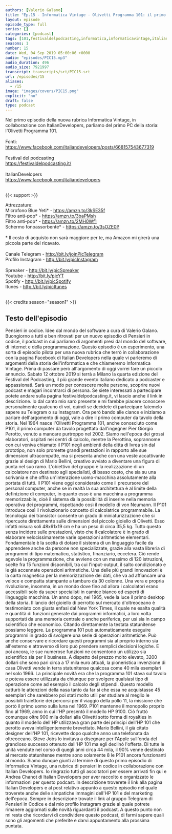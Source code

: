 ```yaml
---
authors: [Valerio Galano]
title: "Ep.15 - Informatica Vintage - Olivetti Programma 101: il primo computer da tavolo"
layout: episode
episode_type: full
series: []
categories: [podcast]
tags: [101,festivaldelpodcasting,informatica,informaticavintage,italiandevelopers,olivetti,p101,pensieriincodice,perotto,programma,programmazione,vintage]
seasons: 1
number: 15
date: Wed, 04 Sep 2019 05:00:06 +0000
audio: "episodes/PIC15.mp3"
audio_duration: 496
audio_size: 7921997
transcript: transcripts/srt/PIC15.srt
url: /episodes/15
aliases: 
  - /15
image: "images/covers/PIC15.png"
explicit: "no"
draft: false
type: podcast
---
```

Nel primo episodio della nuova rubrica Informatica Vintage, in collaborazione con ItalianDevelopers, parliamo del primo PC della storia: l'Olivetti Programma 101.<br /><br />Fonti:<br /><a href="https://www.facebook.com/italiandevelopers/posts/668157543677319" rel="noopener">https://www.facebook.com/italiandevelopers/posts/668157543677319</a> <br /><br />Festival del podcasting<br /><a href="https://festivaldelpodcasting.it/" rel="noopener">https://festivaldelpodcasting.it/</a> <br /><br />ItalianDevelopers<br /><a href="https://www.facebook.com/italiandevelopers" rel="noopener">https://www.facebook.com/italiandevelopers</a> <br /><br />

{{< support >}}

Attrezzature:<br />Microfono Blue Yeti* - <a href="https://amzn.to/3kSE35f" rel="noopener">https://amzn.to/3kSE35f</a>  <br />Filtro anti-pop* - <a href="https://amzn.to/3baPMsh" rel="noopener">https://amzn.to/3baPMsh</a>  <br />Filtro anti-pop* - <a href="https://amzn.to/2MH0Wf1" rel="noopener">https://amzn.to/2MH0Wf1</a>  <br />Schermo fonoassorbente* - <a href="https://amzn.to/3sOZE0P" rel="noopener">https://amzn.to/3sOZE0P</a>  <br /><br />* Il costo di acquisto non sarà maggiore per te, ma Amazon mi girerà una piccola parte del ricavato. <br /><br />Canale Telegram - <a href="http://bit.ly/joinPicTelegram" rel="noopener">http://bit.ly/joinPicTelegram</a> <br />Profilo Instagram - <a href="http://bit.ly/picInstagram" rel="noopener">http://bit.ly/picInstagram</a> <br /><br />Spreaker - <a href="http://bit.ly/picSpreaker" rel="noopener">http://bit.ly/picSpreaker</a> <br />Youtube - <a href="http://bit.ly/picYT" rel="noopener">http://bit.ly/picYT</a> <br />Spotify - <a href="http://bit.ly/picSpotify" rel="noopener">http://bit.ly/picSpotify</a> <br />Itunes - <a href="http://bit.ly/picItunes" rel="noopener">http://bit.ly/picItunes</a> <br /><br />

{{< credits season="season1" >}}

<!-- more -->

## Testo dell'episodio

Pensieri in codice. Idee dal mondo del software a cura di Valerio Galano.
Buongiorno a tutti e ben ritrovati per un nuovo episodio di Pensieri in codice, il podcast
in cui parliamo di argomenti presi dal mondo del software, di internet e della programmazione.
Questo episodio è un esperimento, una sorta di episodio pilota per una nuova rubrica che
terrò in collaborazione con la pagina Facebook di Italian Developers nella quale vi parleremo
di argomenti della storia dell'informatica e che chiameremo Informatica Vintage.
Prima di passare però all'argomento di oggi vorrei fare un piccolo annuncio. Sabato 12
ottobre 2019 si terrà a Milano la quarta edizione del Festival del Podcasting,
il più grande evento italiano dedicato a podcaster e appassionati. Sarà un modo per
conoscere molte persone, scoprire nuovi podcast e magari incontrarci di persona.
Se siete interessati a partecipare potete andare sulla pagina festivaldelpodcasting.it,
vi lascio anche il link in descrizione. Io dal canto mio sarò presente e mi farebbe
piacere conoscere personalmente qualcuno di voi, quindi se decidete di partecipare fatemelo
sapere su Telegram o su Instagram. Ora però bando alle ciance e iniziamo a
parlare dell'argomento di oggi, vale a dire il primo computer da tavolo della storia.
Nel 1964 nasce l'Olivetti Programma 101, anche conosciuto come P101, il primo computer da tavolo
progettato dall'ingegner Pier Giorgio Perotto, venuto a mancare purtroppo nel 2002. Siamo
nell'epoca dei grossi elaboratori, ospitati nei centri di calcolo, mentre la Perottina,
soprannome con cui veniva chiamato il P101 negli ambienti della ditta di Ivrea sin dal
prototipo, non solo promette grandi prestazioni in rapporto alle sue dimensioni ultracompatte,
ma si presenta anche con una veste accattivante grazie al design di Mario Bellini, creativo
avviato a diventare una figura di punta nel suo ramo. L'obiettivo del gruppo è la realizzazione
di un calcolatore non destinato agli specialisti, di basso costo, che sia su una scrivania e che
offra un'interazione uomo-macchina assolutamente alla portata di tutti. Il P101 viene oggi
considerato come il precursore del personal computer, anche se in realtà la sua architettura
è al limite della definizione di computer, in quanto esso è una macchina a programma
memorizzabile, cioè il sistema dà la possibilità di inserire nella memoria operativa dei programmi,
rispettando così il modello di von Neumann. Il P101 introduce così il rivoluzionario
concetto di calcolatrice programmabile. La tecnologia dei transistor consente un grado
di miniaturizzazione che si ripercuote direttamente sulle dimensioni del piccolo gioiello di
Olivetti. Esso infatti misura soli 48x61x19 cm e ha un peso di circa 35,5 kg. Tutto questo
senza incidere sulle prestazioni, visto che il calcolatore è in grado di elaborare velocissimamente
varie operazioni aritmetiche elementari. Fondamentale è la scelta di dotare il sistema
di un linguaggio facile da apprendere anche da persone non specializzate, grazie alla
vasta libreria di programmi di tipo matematico, statistico, finanziario, eccetera. Ciò rende
agevole la programmazione, che avviene con un massimo di 120 istruzioni, scelte fra 15
funzioni disponibili, tra cui l'input-output, il salto condizionato e le già accennate
operazioni aritmetiche. Una delle più grandi innovazioni è la carta magnetica per la
memorizzazione dei dati, che va ad affiancare una veloce e compatta stampante a tamburo
da 30 colonne. Una vera e propria rivoluzione, insomma, in un mondo dove fino ad allora i
calcolatori erano accessibili solo da super specialisti in camice bianco ed esperti di
linguaggio macchina. Un anno dopo, nel 1965, vede la luce il primo desktop della storia.
Il lancio del gioiello di perrotto sul mercato d'oltreoceano è testimoniato con giusta enfasi
dal New York Times, il quale ne esalta qualità e quantità di funzioni generate dai programmi
informatici, a loro volta supportati da una memoria centrale o anche periferica, per usi
sia in campo scientifico che economico. Citando direttamente la testata statunitense possiamo
leggere. La programma 101 può automaticamente eseguire programmi in grado di svolgere una
serie di operazioni aritmetiche. Può anche conservare e ricordare questi programmi sia
al proprio interno sia all'esterno e attraverso di loro può prendere semplici decisioni logiche.
E poi ancora, le sue numerose funzioni ne consentono un utilizzo sia scientifico sia
per il business. A dispetto del prezzo molto elevato, 3200 dollari che sono pari circa a 17
mila euro attuali, la pioneristica invenzione di casa Olivetti vende in terra statunitense
qualcosa come 40 mila esemplari nel solo 1966. La principale novità era che la programma 101
stava sul tavolo e poteva essere utilizzata da chiunque per svolgere qualsiasi tipo di operazione
come ad esempio il calcolo degli stipendi. Questo modello catturò le attenzioni della
nasa tanto da far sì che essa ne acquistasse 45 esemplari che sarebbero poi stati molto utili
per studiare al meglio le possibili traiettorie dei percorsi per il viaggio della pollo 11,
la missione che portò il primo uomo sulla luna nel 1969. P101 mantenne il monopolio proprio fino
al 1969, anno in cui l'HP presentò il modello HP 9100. Ciò fruttò comunque oltre 900 mila dollari
alla Olivetti sotto forma di royalties in quanto il modello dell'HP utilizzava gran parte dei
principi dell'HP 101 che perotto aveva intelligentemente brevettato. Mario Bellini,
il già citato designer dell'HP 101, ricevette dopo qualche anno una telefonata da oltreoceano.
Steve Jobs lo invitava a disegnare per l'Apple sull'onda del grandioso successo ottenuto dall'HP
101 ma egli declinò l'offerta. Di tutte le unità vendute nel corso di quegli anni circa 44 mila,
il 90% venne destinato al mercato statunitense mentre sono solamente 8 le P101 ancora funzionanti
al mondo. Siamo dunque giunti al termine di questo primo episodio di Informatica Vintage,
una rubrica di pensieri in codice in collaborazione con Italian Developers. Io ringrazio tutti gli
ascoltatori per essere arrivati fin qui e Andrea Chanot di Italian Developers per aver raccolto
e organizzato le informazioni per questo podcast. In descrizione troverete il link alla pagina Italian
Developers e al post relativo appunto a questo episodio nel quale troverete anche delle simpatiche
immagini dell'HP 101 e del marketing dell'epoca. Sempre in descrizione trovate il link al gruppo
Telegram di Pensieri in Codice e dal mio profilo Instagram grazie al quale potrete rimanere
aggiornati sulle novità riguardanti il podcast. A questo punto non mi resta che ricordarvi di
condividere questo podcast, di farmi sapere quali sono gli argomenti che preferite e darvi
appuntamento alla prossima puntata.

